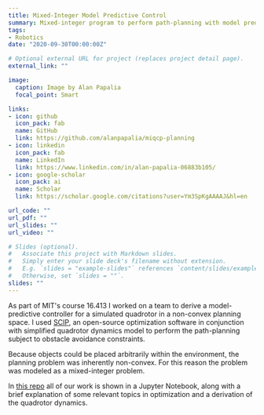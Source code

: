 ```yaml
---
title: Mixed-Integer Model Predictive Control
summary: Mixed-integer program to perform path-planning with model predictive control for simplified 2-D quadrotor environment
tags:
- Robotics
date: "2020-09-30T00:00:00Z"

# Optional external URL for project (replaces project detail page).
external_link: ""

image:
  caption: Image by Alan Papalia
  focal_point: Smart

links:
- icon: github
  icon_pack: fab
  name: GitHub
  link: https://github.com/alanpapalia/miqcp-planning
- icon: linkedin
  icon_pack: fab
  name: LinkedIn
  link: https://www.linkedin.com/in/alan-papalia-06883b105/
- icon: google-scholar
  icon_pack: ai
  name: Scholar
  link: https://scholar.google.com/citations?user=Ym3SpKgAAAAJ&hl=en

url_code: ""
url_pdf: ""
url_slides: ""
url_video: ""

# Slides (optional).
#   Associate this project with Markdown slides.
#   Simply enter your slide deck's filename without extension.
#   E.g. `slides = "example-slides"` references `content/slides/example-slides.md`.
#   Otherwise, set `slides = ""`.
slides: ""
---
```


As part of MIT's course 16.413 I worked on a team to derive a model-predictive controller for a simulated quadrotor in a non-convex planning space. I used <a href="https://scip.zib.de/"> SCIP</a>, an open-source optimization software in conjunction with simplified quadrotor dynamics model to perform the path-planning subject to obstacle avoidance constraints.

Because objects could be placed arbitrarily within the environment, the planning problem was inherently non-convex. For this reason the problem was modeled as a mixed-integer problem.

In <a href="https://github.com/alanpapalia/miqcp-planning"> this repo</a> all of our work is shown in a Jupyter Notebook, along with a brief explanation of some relevant topics in optimization and a derivation of the quadrotor dynamics.
